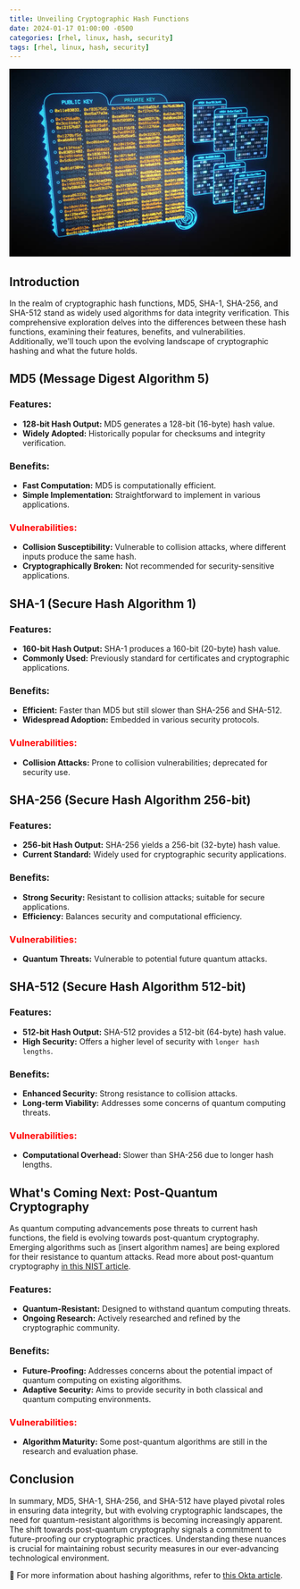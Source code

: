 ```yaml
---
title: Unveiling Cryptographic Hash Functions
date: 2024-01-17 01:00:00 -0500
categories: [rhel, linux, hash, security]
tags: [rhel, linux, hash, security]
---
```


![Unveiling Cryptographic Hash Functions](/assets/img/posts/2024/unveiling_cryptographic_hash_functions/unveiling_cryptographic_hash_functions.jpg)


## Introduction

In the realm of cryptographic hash functions, MD5, SHA-1, SHA-256, and SHA-512 stand as widely used algorithms for data integrity verification. This comprehensive exploration delves into the differences between these hash functions, examining their features, benefits, and vulnerabilities. Additionally, we'll touch upon the evolving landscape of cryptographic hashing and what the future holds.

## MD5 (Message Digest Algorithm 5)

### Features:
- **128-bit Hash Output:** MD5 generates a 128-bit (16-byte) hash value.
- **Widely Adopted:** Historically popular for checksums and integrity verification.

### Benefits:
- **Fast Computation:** MD5 is computationally efficient.
- **Simple Implementation:** Straightforward to implement in various applications.

### <span style="color: red;">Vulnerabilities:</span>
- **Collision Susceptibility:** Vulnerable to collision attacks, where different inputs produce the same hash.
- **Cryptographically Broken:** Not recommended for security-sensitive applications.

## SHA-1 (Secure Hash Algorithm 1)

### Features:
- **160-bit Hash Output:** SHA-1 produces a 160-bit (20-byte) hash value.
- **Commonly Used:** Previously standard for certificates and cryptographic applications.

### Benefits:
- **Efficient:** Faster than MD5 but still slower than SHA-256 and SHA-512.
- **Widespread Adoption:** Embedded in various security protocols.

### <span style="color: red;">Vulnerabilities:</span>
- **Collision Attacks:** Prone to collision vulnerabilities; deprecated for security use.

## SHA-256 (Secure Hash Algorithm 256-bit)

### Features:
- **256-bit Hash Output:** SHA-256 yields a 256-bit (32-byte) hash value.
- **Current Standard:** Widely used for cryptographic security applications.

### Benefits:
- **Strong Security:** Resistant to collision attacks; suitable for secure applications.
- **Efficiency:** Balances security and computational efficiency.

### <span style="color: red;">Vulnerabilities:</span>
- **Quantum Threats:** Vulnerable to potential future quantum attacks.

## SHA-512 (Secure Hash Algorithm 512-bit)

### Features:
- **512-bit Hash Output:** SHA-512 provides a 512-bit (64-byte) hash value.
- **High Security:** Offers a higher level of security with `longer hash lengths`.

### Benefits:
- **Enhanced Security:** Strong resistance to collision attacks.
- **Long-term Viability:** Addresses some concerns of quantum computing threats.

### <span style="color: red;">Vulnerabilities:</span>
- **Computational Overhead:** Slower than SHA-256 due to longer hash lengths.

## What's Coming Next: Post-Quantum Cryptography

As quantum computing advancements pose threats to current hash functions, the field is evolving towards post-quantum cryptography. Emerging algorithms such as [insert algorithm names] are being explored for their resistance to quantum attacks. Read more about post-quantum cryptography [ in this NIST article](https://csrc.nist.gov/projects/post-quantum-cryptography).

### Features:
- **Quantum-Resistant:** Designed to withstand quantum computing threats.
- **Ongoing Research:** Actively researched and refined by the cryptographic community.

### Benefits:
- **Future-Proofing:** Addresses concerns about the potential impact of quantum computing on existing algorithms.
- **Adaptive Security:** Aims to provide security in both classical and quantum computing environments.

### <span style="color: red;">Vulnerabilities:</span>
- **Algorithm Maturity:** Some post-quantum algorithms are still in the research and evaluation phase.

## Conclusion

In summary, MD5, SHA-1, SHA-256, and SHA-512 have played pivotal roles in ensuring data integrity, but with evolving cryptographic landscapes, the need for quantum-resistant algorithms is becoming increasingly apparent. The shift towards post-quantum cryptography signals a commitment to future-proofing our cryptographic practices. Understanding these nuances is crucial for maintaining robust security measures in our ever-advancing technological environment.


📝 For more information about hashing algorithms, refer to [this Okta article](https://www.okta.com/identity-101/hashing-algorithms/).
